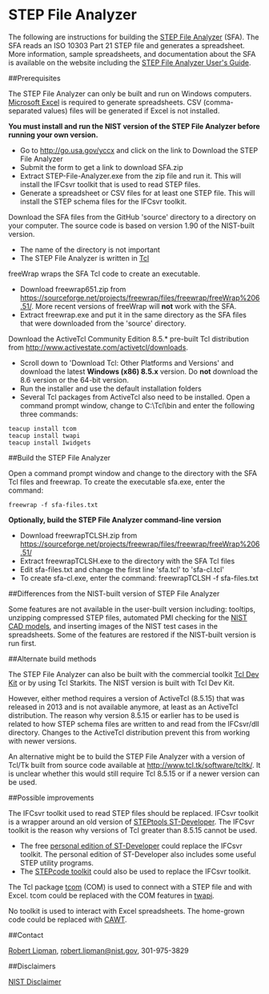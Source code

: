 # STEP File Analyzer

The following are instructions for building the [STEP File Analyzer](http://go.usa.gov/yccx) (SFA).  The SFA reads an ISO 10303 Part 21 STEP file and generates a spreadsheet.  More information, sample spreadsheets, and documentation about the SFA is available on the website including the [STEP File Analyzer User's Guide](http://dx.doi.org/10.6028/NIST.IR.8122).

##Prerequisites

The STEP File Analyzer can only be built and run on Windows computers.  [Microsoft Excel](https://products.office.com/excel) is required to generate spreadsheets.  CSV (comma-separated values) files will be generated if Excel is not installed.  

**You must install and run the NIST version of the STEP File Analyzer before running your own version.**

- Go to <http://go.usa.gov/yccx> and click on the link to Download the STEP File Analyzer
- Submit the form to get a link to download SFA.zip
- Extract STEP-File-Analyzer.exe from the zip file and run it.  This will install the IFCsvr toolkit that is used to read STEP files.
- Generate a spreadsheet or CSV files for at least one STEP file.  This will install the STEP schema files for the IFCsvr toolkit.  

Download the SFA files from the GitHub 'source' directory to a directory on your computer.  The source code is based on version 1.90 of the NIST-built version.

- The name of the directory is not important
- The STEP File Analyzer is written in [Tcl](https://www.tcl.tk/)

freeWrap wraps the SFA Tcl code to create an executable.

- Download freewrap651.zip from <https://sourceforge.net/projects/freewrap/files/freewrap/freeWrap%206.51/>.  More recent versions of freeWrap will **not** work with the SFA.
- Extract freewrap.exe and put it in the same directory as the SFA files that were downloaded from the 'source' directory.

Download the ActiveTcl Community Edition 8.5.\* pre-built Tcl distribution from <http://www.activestate.com/activetcl/downloads>.

- Scroll down to 'Download Tcl: Other Platforms and Versions' and download the latest **Windows (x86) 8.5.x** version.  Do **not** download the 8.6 version or the 64-bit version.
- Run the installer and use the default installation folders
- Several Tcl packages from ActiveTcl also need to be installed.  Open a command prompt window, change to C:\\Tcl\\bin and enter the following three commands:

```
teacup install tcom
teacup install twapi
teacup install Iwidgets
```

##Build the STEP File Analyzer

Open a command prompt window and change to the directory with the SFA Tcl files and freewrap.  To create the executable sfa.exe, enter the command:

```
freewrap -f sfa-files.txt
```

**Optionally, build the STEP File Analyzer command-line version**

- Download freewrapTCLSH.zip from <https://sourceforge.net/projects/freewrap/files/freewrap/freeWrap%206.51/>
- Extract freewrapTCLSH.exe to the directory with the SFA Tcl files
- Edit sfa-files.txt and change the first line 'sfa.tcl' to 'sfa-cl.tcl'
- To create sfa-cl.exe, enter the command: freewrapTCLSH -f sfa-files.txt

##Differences from the NIST-built version of STEP File Analyzer

Some features are not available in the user-built version including: tooltips, unzipping compressed STEP files, automated PMI checking for the [NIST CAD models](<http://go.usa.gov/mGVm>), and inserting images of the NIST test cases in the spreadsheets.  Some of the features are restored if the NIST-built version is run first.

##Alternate build methods

The STEP File Analyzer can also be built with the commercial toolkit [Tcl Dev Kit](<http://www.activestate.com/tcl-dev-kit>) or by using Tcl Starkits.  The NIST version is built with Tcl Dev Kit.

However, either method requires a version of ActiveTcl (8.5.15) that was released in 2013 and is not available anymore, at least as an ActiveTcl distribution.  The reason why version 8.5.15 or earlier has to be used is related to how STEP schema files are written to and read from the IFCsvr/dll directory.  Changes to the ActiveTcl distribution prevent this from working with newer versions.

An alternative might be to build the STEP File Analyzer with a version of Tcl/Tk built from source code available at <http://www.tcl.tk/software/tcltk/>.  It is unclear whether this would still require Tcl 8.5.15 or if a newer version can be used.

##Possible improvements

The IFCsvr toolkit used to read STEP files should be replaced.  IFCsvr toolkit is a wrapper around an old version of [STEPtools ST-Developer](http://www.steptools.com/products/stdev/).  The IFCsvr toolkit is the reason why versions of Tcl greater than 8.5.15 cannot be used.

- The free [personal edition of ST-Developer](http://www.steptools.com/products/stdev/personal.html) could replace the IFCsvr toolkit.  The personal edition of ST-Developer also includes some useful STEP utility programs.
- The [STEPcode toolkit](http://stepcode.org/) could also be used to replace the IFCsvr toolkit.

The Tcl package [tcom](http://wiki.tcl.tk/1821) (COM) is used to connect with a STEP file and with Excel.  tcom could be replaced with the COM features in [twapi](http://twapi.magicsplat.com/).

No toolkit is used to interact with Excel spreadsheets.  The home-grown code could be replaced with [CAWT](http://www.posoft.de/html/extCawt.html).

##Contact

[Robert Lipman](https://www.nist.gov/people/robert-r-lipman), <robert.lipman@nist.gov>, 301-975-3829

##Disclaimers

[NIST Disclaimer](http://www.nist.gov/public_affairs/disclaimer.cfm)
